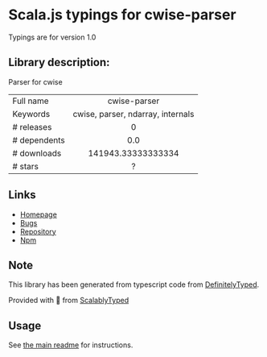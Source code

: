 
# Scala.js typings for cwise-parser

Typings are for version 1.0

## Library description:
Parser for cwise

|                    |                 |
| ------------------ | :-------------: |
| Full name          | cwise-parser |
| Keywords           | cwise, parser, ndarray, internals |
| # releases         | 0 |
| # dependents       | 0.0 |
| # downloads        | 141943.33333333334 |
| # stars            | ? |

## Links
- [Homepage](https://github.com/scijs/cwise-parser#readme)
- [Bugs](https://github.com/scijs/cwise-parser/issues)
- [Repository](https://github.com/scijs/cwise-parser)
- [Npm](https://www.npmjs.com/package/cwise-parser)
    


## Note
This library has been generated from typescript code from [DefinitelyTyped](https://definitelytyped.org).

Provided with :purple_heart: from [ScalablyTyped](https://github.com/oyvindberg/ScalablyTyped)

## Usage
See [the main readme](../../readme.md) for instructions.



